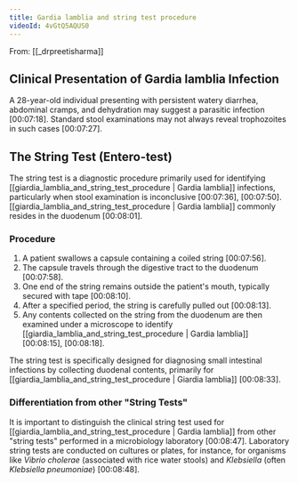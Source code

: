 ```yaml
---
title: Gardia lamblia and string test procedure
videoId: 4vGtQ5AQUS0
---
```


From: [[_drpreetisharma]] <br/> 

## Clinical Presentation of Gardia lamblia Infection
A 28-year-old individual presenting with persistent watery diarrhea, abdominal cramps, and dehydration may suggest a parasitic infection <a class="yt-timestamp" data-t="00:07:18">[00:07:18]</a>. Standard stool examinations may not always reveal trophozoites in such cases <a class="yt-timestamp" data-t="00:07:27">[00:07:27]</a>.

## The String Test (Entero-test)

The string test is a diagnostic procedure primarily used for identifying [[giardia_lamblia_and_string_test_procedure | Gardia lamblia]] infections, particularly when stool examination is inconclusive <a class="yt-timestamp" data-t="00:07:36">[00:07:36]</a>, <a class="yt-timestamp" data-t="00:07:50">[00:07:50]</a>. [[giardia_lamblia_and_string_test_procedure | Gardia lamblia]] commonly resides in the duodenum <a class="yt-timestamp" data-t="00:08:01">[00:08:01]</a>.

### Procedure
1.  A patient swallows a capsule containing a coiled string <a class="yt-timestamp" data-t="00:07:56">[00:07:56]</a>.
2.  The capsule travels through the digestive tract to the duodenum <a class="yt-timestamp" data-t="00:07:58">[00:07:58]</a>.
3.  One end of the string remains outside the patient's mouth, typically secured with tape <a class="yt-timestamp" data-t="00:08:10">[00:08:10]</a>.
4.  After a specified period, the string is carefully pulled out <a class="yt-timestamp" data-t="00:08:13">[00:08:13]</a>.
5.  Any contents collected on the string from the duodenum are then examined under a microscope to identify [[giardia_lamblia_and_string_test_procedure | Gardia lamblia]] <a class="yt-timestamp" data-t="00:08:15">[00:08:15]</a>, <a class="yt-timestamp" data-t="00:08:18">[00:08:18]</a>.

The string test is specifically designed for diagnosing small intestinal infections by collecting duodenal contents, primarily for [[giardia_lamblia_and_string_test_procedure | Giardia lamblia]] <a class="yt-timestamp" data-t="00:08:33">[00:08:33]</a>.

### Differentiation from other "String Tests"
It is important to distinguish the clinical string test used for [[giardia_lamblia_and_string_test_procedure | Gardia lamblia]] from other "string tests" performed in a microbiology laboratory <a class="yt-timestamp" data-t="00:08:47">[00:08:47]</a>. Laboratory string tests are conducted on cultures or plates, for instance, for organisms like *Vibrio cholerae* (associated with rice water stools) and *Klebsiella* (often *Klebsiella pneumoniae*) <a class="yt-timestamp" data-t="00:08:48">[00:08:48]</a>.